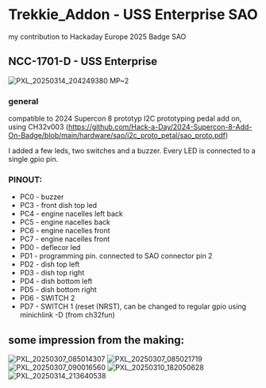 # Trekkie_Addon - USS Enterprise SAO

my contribution to Hackaday Europe 2025 Badge SAO

## NCC-1701-D - USS Enterprise 
![PXL_20250314_204249380 MP~2](https://github.com/user-attachments/assets/0bc40702-85f7-4b31-984d-9b69915c3f4d)

### general 
compatible to 2024 Supercon 8 prototyp I2C prototyping pedal add on, using CH32v003 (https://github.com/Hack-a-Day/2024-Supercon-8-Add-On-Badge/blob/main/hardware/sao/i2c_proto_petal/sao_proto.pdf) 

I added a few leds, two switches and a buzzer. Every LED is connected to a single gpio pin.



### PINOUT: 
* PC0 - buzzer
* PC3 - front dish top led
* PC4 - engine nacelles left back
* PC5 - engine nacelles back
* PC6 - engine nacelles front
* PC7 - engine nacelles front
* PD0 - deflecor led
* PD1 - programming pin. connected to SAO connector pin 2
* PD2 - dish top left
* PD3 - dish top right
* PD4 - dish bottom left
* PD5 - dish bottom right
* PD6 - SWITCH 2
* PD7 - SWITCH 1 (reset (NRST), can be changed to regular gpio using minichlink -D (from ch32fun)

## some impression from the making:
![PXL_20250307_085014307](https://github.com/user-attachments/assets/57941858-6c0b-466a-90ed-fad521e740f9)
![PXL_20250307_085021719](https://github.com/user-attachments/assets/a16376bf-064f-4304-97c0-cd55332c92a0)
![PXL_20250307_090016560](https://github.com/user-attachments/assets/8b0082a5-40ff-490a-8758-59bd5f4e3ac2)
![PXL_20250310_182050628](https://github.com/user-attachments/assets/07f6ccd0-0f0a-4226-9d20-6d4a7bfd3e9d)
![PXL_20250314_213640538](https://github.com/user-attachments/assets/db35dafc-988d-4545-a24f-d7f22d9a3a61)

